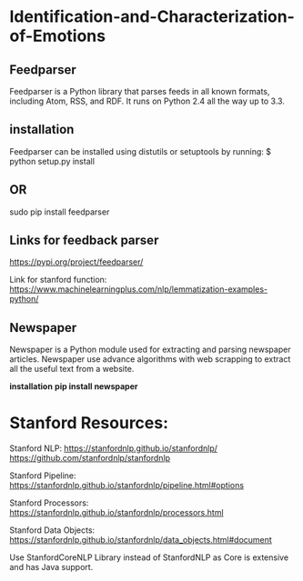 # Identification-and-Characterization-of-Emotions

## Feedparser
Feedparser is a Python library that parses feeds in all known formats, including 
Atom, RSS, and RDF. It runs on Python 2.4 all the way up to 3.3.
## installation
Feedparser can be installed using distutils or setuptools by running:
$ python setup.py install
## OR
sudo pip install feedparser
## Links for feedback parser
https://pypi.org/project/feedparser/

Link for stanford function:
https://www.machinelearningplus.com/nlp/lemmatization-examples-python/

## Newspaper
Newspaper is a Python module used for extracting and parsing newspaper articles. Newspaper use advance algorithms with web scrapping to extract all the useful text from a website.

**installation**
**pip install newspaper**



# Stanford Resources:

Stanford NLP: https://stanfordnlp.github.io/stanfordnlp/
              https://github.com/stanfordnlp/stanfordnlp
              
Stanford Pipeline:
https://stanfordnlp.github.io/stanfordnlp/pipeline.html#options

Stanford Processors:
https://stanfordnlp.github.io/stanfordnlp/processors.html


Stanford Data Objects:
https://stanfordnlp.github.io/stanfordnlp/data_objects.html#document

Use StanfordCoreNLP Library instead of StanfordNLP as Core is extensive and has Java support.

